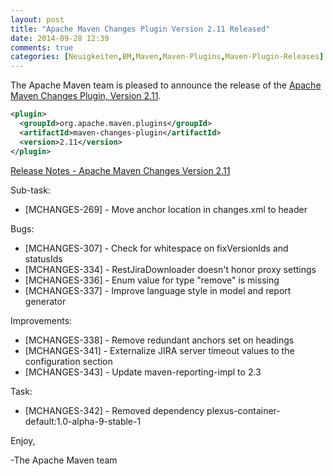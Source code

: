 ```yaml
---
layout: post
title: "Apache Maven Changes Plugin Version 2.11 Released"
date: 2014-09-28 12:39
comments: true
categories: [Neuigkeiten,BM,Maven,Maven-Plugins,Maven-Plugin-Releases]
---
```

The Apache Maven team is pleased to announce the release of the 
[Apache Maven Changes Plugin, Version 2.11](http://maven.apache.org/plugins/maven-changes-plugin).


``` xml
<plugin>
  <groupId>org.apache.maven.plugins</groupId>
  <artifactId>maven-changes-plugin</artifactId>
  <version>2.11</version>
</plugin>
```

<!-- more -->

[Release Notes - Apache Maven Changes Version 2.11](http://jira.codehaus.org/secure/ReleaseNote.jspa?projectId=11212&version=20323)

Sub-task:

 * [MCHANGES-269] - Move anchor location in changes.xml to header

Bugs:

 * [MCHANGES-307] - Check for whitespace on fixVersionIds and statusIds
 * [MCHANGES-334] - RestJiraDownloader doesn't honor proxy settings
 * [MCHANGES-336] - Enum value for type "remove" is missing
 * [MCHANGES-337] - Improve language style in model and report generator

Improvements:

 * [MCHANGES-338] - Remove redundant anchors set on headings
 * [MCHANGES-341] - Externalize JIRA server timeout values to the configuration section
 * [MCHANGES-343] - Update maven-reporting-impl to 2.3

Task:

 * [MCHANGES-342] - Removed dependency plexus-container-default:1.0-alpha-9-stable-1


Enjoy,

-The Apache Maven team

